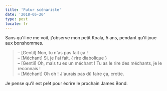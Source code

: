 ```yaml
---
title: 'Futur scénariste'
date: '2018-05-20'
type: post
locale: fr
---
```


Sans qu'il ne me voit, j'observe mon petit Koala, 5 ans, pendant qu'il joue aux bonshommes.

> – [Gentil] Non, tu n'as pas fait ça !  
> – [Méchant] Si, je l'ai fait, { rire diabolique }  
> – [Gentil] Oh, mais tu es un méchant ! Tu as le rire des méchants, je le reconnais !  
> – [Méchant] Oh oh ! J'aurais pas dû faire ça, crotte.

Je pense qu'il est prêt pour écrire le prochain James Bond.